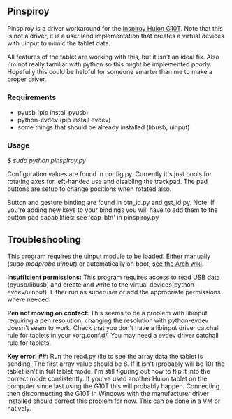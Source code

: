 ## Pinspiroy

Pinspiroy is a driver workaround for the [Inspiroy Huion G10T](https://www.huiontablet.com/g10t.html). Note that this is not a driver, it is a user land implementation that creates a virtual devices with uinput to mimic the tablet data.

All features of the tablet are working with this, but it isn't an ideal fix. Also I'm not really familiar with python so this might be implemented poorly. Hopefully this could be helpful for someone smarter than me to make a proper driver.


### Requirements
- pyusb (pip install pyusb)
- python-evdev (pip install evdev)
- some things that should be already installed (libusb, uinput) 

### Usage
_$ sudo python pinspiroy.py_

Configuration values are found in config.py. Currently it's just bools for rotating axes for left-handed use and disabling the trackpad. The pad buttons are setup to change positions when rotated also.

Button and gesture binding are found in btn\_id.py and gst\_id.py. Note: If you're adding new keys to your bindings you will have to add them to the button pad capabilities: see 'cap_btn'  in pinspiroy.py

## Troubleshooting
This program requires the uinput module to be loaded. Either manually (_sudo modprobe uinput_)
or automatically on boot; [see the Arch wiki](https://wiki.archlinux.org/index.php/Kernel_modules).

**Insufficient permissions:** This program requires access to read USB data (pyusb/libusb) and create and write to the virtual devices(python-evdev/uinput). Either run as superuser or add the appropriate permissions where needed.

**Pen not moving on contact:** This seems to be a problem with libinput requiring a pen resolution; changing the resolution with python-evdev doesn't seem to work. Check that you don't have a libinput driver catchall rule for tablets in your xorg.conf.d/. You may need a evdev driver catchall rule for tablets.

**Key error: ##:** Run the read.py file to see the array data the tablet is sending. The first array value should be 8. If it isn't (probably will be 10) the tablet isn't in full tablet mode. I'm still figuring out how to flip it into the correct mode consistently. If you've used another Huion tablet on the computer since last using the G10T this will probably happen. Connecting then disconnecting the G10T in Windows with the manufacturer driver installed should correct this problem for now. This can be done in a VM or natively.
